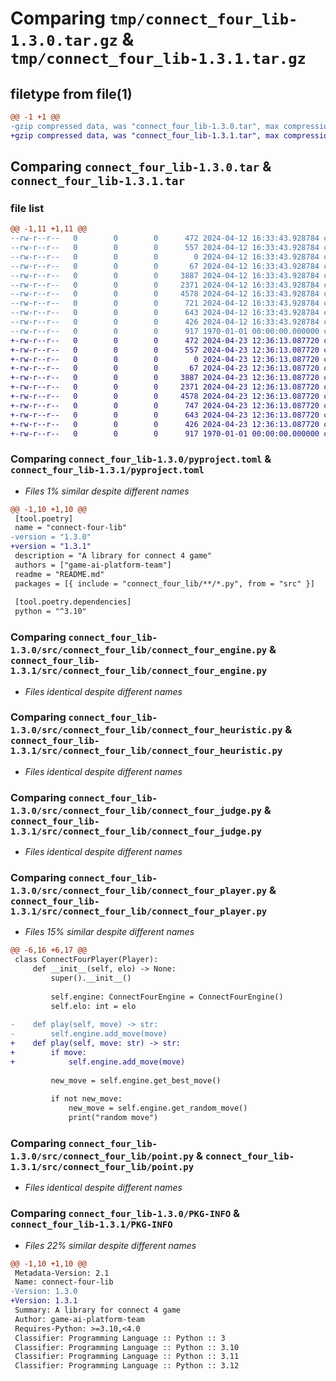 # Comparing `tmp/connect_four_lib-1.3.0.tar.gz` & `tmp/connect_four_lib-1.3.1.tar.gz`

## filetype from file(1)

```diff
@@ -1 +1 @@
-gzip compressed data, was "connect_four_lib-1.3.0.tar", max compression
+gzip compressed data, was "connect_four_lib-1.3.1.tar", max compression
```

## Comparing `connect_four_lib-1.3.0.tar` & `connect_four_lib-1.3.1.tar`

### file list

```diff
@@ -1,11 +1,11 @@
--rw-r--r--   0        0        0      472 2024-04-12 16:33:43.928784 connect_four_lib-1.3.0/README.md
--rw-r--r--   0        0        0      557 2024-04-12 16:33:43.928784 connect_four_lib-1.3.0/pyproject.toml
--rw-r--r--   0        0        0        0 2024-04-12 16:33:43.928784 connect_four_lib-1.3.0/src/connect_four_lib/__init__.py
--rw-r--r--   0        0        0       67 2024-04-12 16:33:43.928784 connect_four_lib-1.3.0/src/connect_four_lib/config.py
--rw-r--r--   0        0        0     3887 2024-04-12 16:33:43.928784 connect_four_lib-1.3.0/src/connect_four_lib/connect_four_engine.py
--rw-r--r--   0        0        0     2371 2024-04-12 16:33:43.928784 connect_four_lib-1.3.0/src/connect_four_lib/connect_four_heuristic.py
--rw-r--r--   0        0        0     4578 2024-04-12 16:33:43.928784 connect_four_lib-1.3.0/src/connect_four_lib/connect_four_judge.py
--rw-r--r--   0        0        0      721 2024-04-12 16:33:43.928784 connect_four_lib-1.3.0/src/connect_four_lib/connect_four_player.py
--rw-r--r--   0        0        0      643 2024-04-12 16:33:43.928784 connect_four_lib-1.3.0/src/connect_four_lib/point.py
--rw-r--r--   0        0        0      426 2024-04-12 16:33:43.928784 connect_four_lib-1.3.0/src/connect_four_lib/utils/speed.py
--rw-r--r--   0        0        0      917 1970-01-01 00:00:00.000000 connect_four_lib-1.3.0/PKG-INFO
+-rw-r--r--   0        0        0      472 2024-04-23 12:36:13.087720 connect_four_lib-1.3.1/README.md
+-rw-r--r--   0        0        0      557 2024-04-23 12:36:13.087720 connect_four_lib-1.3.1/pyproject.toml
+-rw-r--r--   0        0        0        0 2024-04-23 12:36:13.087720 connect_four_lib-1.3.1/src/connect_four_lib/__init__.py
+-rw-r--r--   0        0        0       67 2024-04-23 12:36:13.087720 connect_four_lib-1.3.1/src/connect_four_lib/config.py
+-rw-r--r--   0        0        0     3887 2024-04-23 12:36:13.087720 connect_four_lib-1.3.1/src/connect_four_lib/connect_four_engine.py
+-rw-r--r--   0        0        0     2371 2024-04-23 12:36:13.087720 connect_four_lib-1.3.1/src/connect_four_lib/connect_four_heuristic.py
+-rw-r--r--   0        0        0     4578 2024-04-23 12:36:13.087720 connect_four_lib-1.3.1/src/connect_four_lib/connect_four_judge.py
+-rw-r--r--   0        0        0      747 2024-04-23 12:36:13.087720 connect_four_lib-1.3.1/src/connect_four_lib/connect_four_player.py
+-rw-r--r--   0        0        0      643 2024-04-23 12:36:13.087720 connect_four_lib-1.3.1/src/connect_four_lib/point.py
+-rw-r--r--   0        0        0      426 2024-04-23 12:36:13.087720 connect_four_lib-1.3.1/src/connect_four_lib/utils/speed.py
+-rw-r--r--   0        0        0      917 1970-01-01 00:00:00.000000 connect_four_lib-1.3.1/PKG-INFO
```

### Comparing `connect_four_lib-1.3.0/pyproject.toml` & `connect_four_lib-1.3.1/pyproject.toml`

 * *Files 1% similar despite different names*

```diff
@@ -1,10 +1,10 @@
 [tool.poetry]
 name = "connect-four-lib"
-version = "1.3.0"
+version = "1.3.1"
 description = "A library for connect 4 game"
 authors = ["game-ai-platform-team"]
 readme = "README.md"
 packages = [{ include = "connect_four_lib/**/*.py", from = "src" }]
 
 [tool.poetry.dependencies]
 python = "^3.10"
```

### Comparing `connect_four_lib-1.3.0/src/connect_four_lib/connect_four_engine.py` & `connect_four_lib-1.3.1/src/connect_four_lib/connect_four_engine.py`

 * *Files identical despite different names*

### Comparing `connect_four_lib-1.3.0/src/connect_four_lib/connect_four_heuristic.py` & `connect_four_lib-1.3.1/src/connect_four_lib/connect_four_heuristic.py`

 * *Files identical despite different names*

### Comparing `connect_four_lib-1.3.0/src/connect_four_lib/connect_four_judge.py` & `connect_four_lib-1.3.1/src/connect_four_lib/connect_four_judge.py`

 * *Files identical despite different names*

### Comparing `connect_four_lib-1.3.0/src/connect_four_lib/connect_four_player.py` & `connect_four_lib-1.3.1/src/connect_four_lib/connect_four_player.py`

 * *Files 15% similar despite different names*

```diff
@@ -6,16 +6,17 @@
 class ConnectFourPlayer(Player):
     def __init__(self, elo) -> None:
         super().__init__()
 
         self.engine: ConnectFourEngine = ConnectFourEngine()
         self.elo: int = elo
 
-    def play(self, move) -> str:
-        self.engine.add_move(move)
+    def play(self, move: str) -> str:
+        if move:
+            self.engine.add_move(move)
 
         new_move = self.engine.get_best_move()
 
         if not new_move:
             new_move = self.engine.get_random_move()
             print("random move")
```

### Comparing `connect_four_lib-1.3.0/src/connect_four_lib/point.py` & `connect_four_lib-1.3.1/src/connect_four_lib/point.py`

 * *Files identical despite different names*

### Comparing `connect_four_lib-1.3.0/PKG-INFO` & `connect_four_lib-1.3.1/PKG-INFO`

 * *Files 22% similar despite different names*

```diff
@@ -1,10 +1,10 @@
 Metadata-Version: 2.1
 Name: connect-four-lib
-Version: 1.3.0
+Version: 1.3.1
 Summary: A library for connect 4 game
 Author: game-ai-platform-team
 Requires-Python: >=3.10,<4.0
 Classifier: Programming Language :: Python :: 3
 Classifier: Programming Language :: Python :: 3.10
 Classifier: Programming Language :: Python :: 3.11
 Classifier: Programming Language :: Python :: 3.12
```

